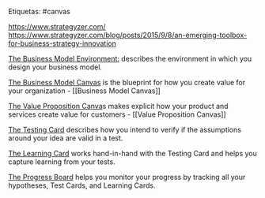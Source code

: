 Etiquetas: #canvas 

https://www.strategyzer.com/
https://www.strategyzer.com/blog/posts/2015/9/8/an-emerging-toolbox-for-business-strategy-innovation

[The Business Model Environment:](http://blog.strategyzer.com/posts/2014/7/26/your-business-model-environment) describes the environment in which you design your business model.

[The Business Model Canvas](http://blog.strategyzer.com/posts/2014/8/20/5-questions-business-mode-canvas) is the blueprint for how you create value for your organization - \[\[Business Model Canvas]]

[The Value Proposition Canva](http://blog.strategyzer.com/posts/2015/5/22/webinar-3-how-to-use-the-value-proposition-canva)s makes explicit how your product and services create value for customers - \[\[Value Proposition Canvas]]

[The Testing Card](http://blog.strategyzer.com/posts/2015/3/5/validate-your-ideas-with-the-test-card) describes how you intend to verify if the assumptions around your idea are valid in a test.

[The Learning Card](http://blog.strategyzer.com/posts/2015/3/9/capture-customer-insights-and-actions-with-the-learning-card) works hand-in-hand with the Testing Card and helps you capture learning from your tests.

[The Progress Board](http://blog.strategyzer.com/posts/2015/3/11/lean-startup-progress-board) helps you monitor your progress by tracking all your hypotheses, Test Cards, and Learning Cards.
